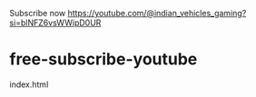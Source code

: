 Subscribe now 
https://youtube.com/@indian_vehicles_gaming?si=blNFZ6vsWWipD0UR
# free-subscribe-youtube
index.html
